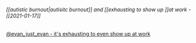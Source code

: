 
###### [[autistic burnout|autisitc burnout]] and [[exhausting to show up ]]at work - [[2021-01-17]]

[@evan_just_evan - it's exhausting to even show up at work](https://www.tiktok.com/@evan.just.ev4n/video/6918940053804764422?is_copy_url=1&is_from_webapp=v2)
